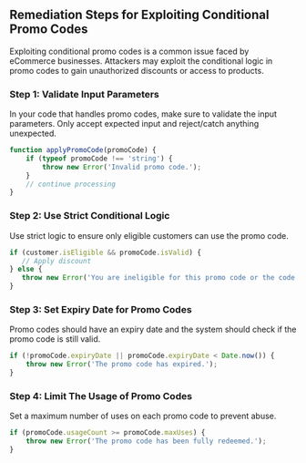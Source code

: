 

## Remediation Steps for Exploiting Conditional Promo Codes

Exploiting conditional promo codes is a common issue faced by eCommerce businesses. Attackers may exploit the conditional logic in promo codes to gain unauthorized discounts or access to products. 

### Step 1: Validate Input Parameters
In your code that handles promo codes, make sure to validate the input parameters. Only accept expected input and reject/catch anything unexpected.

```javascript
function applyPromoCode(promoCode) {
    if (typeof promoCode !== 'string') {
        throw new Error('Invalid promo code.');
    }
    // continue processing
}
```

### Step 2: Use Strict Conditional Logic
Use strict logic to ensure only eligible customers can use the promo code.

```javascript
if (customer.isEligible && promoCode.isValid) {
   // Apply discount
} else {
   throw new Error('You are ineligible for this promo code or the code has expired.');
}
```

### Step 3: Set Expiry Date for Promo Codes
Promo codes should have an expiry date and the system should check if the promo code is still valid.

```javascript
if (!promoCode.expiryDate || promoCode.expiryDate < Date.now()) {
    throw new Error('The promo code has expired.');
}
```

### Step 4: Limit The Usage of Promo Codes
Set a maximum number of uses on each promo code to prevent abuse.

```javascript
if (promoCode.usageCount >= promoCode.maxUses) {
    throw new Error('The promo code has been fully redeemed.');
}
```
